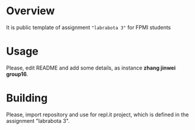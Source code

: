 # Overview

It is public template of assignment `"labrabota 3"` for FPMI students

# Usage

Please, edit README and add some details, as instance **zhang jinwei group16**.

# Building

Please, import repository and use for repl.it project, which is defined in the assignment "labrabota 3".
